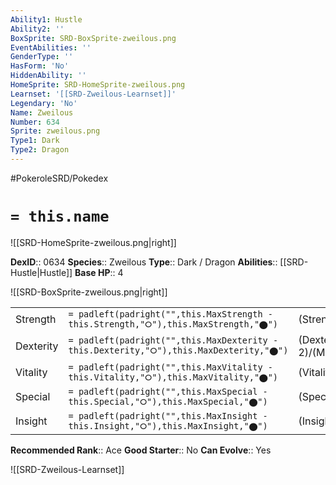 ```yaml
---
Ability1: Hustle
Ability2: ''
BoxSprite: SRD-BoxSprite-zweilous.png
EventAbilities: ''
GenderType: ''
HasForm: 'No'
HiddenAbility: ''
HomeSprite: SRD-HomeSprite-zweilous.png
Learnset: '[[SRD-Zweilous-Learnset]]'
Legendary: 'No'
Name: Zweilous
Number: 634
Sprite: zweilous.png
Type1: Dark
Type2: Dragon
---
```


#PokeroleSRD/Pokedex

# `= this.name`

![[SRD-HomeSprite-zweilous.png|right]]

**DexID**:: 0634
**Species**:: Zweilous
**Type**:: Dark / Dragon
**Abilities**:: [[SRD-Hustle|Hustle]]
**Base HP**:: 4

![[SRD-BoxSprite-zweilous.png|right]]

|           |                                                                                        |                                          |
| --------- | -------------------------------------------------------------------------------------- | ---------------------------------------- |
| Strength  | `= padleft(padright("",this.MaxStrength - this.Strength,"⭘"),this.MaxStrength,"⬤")`    | (Strength::2)/(MaxStrength::5)   |
| Dexterity | `= padleft(padright("",this.MaxDexterity - this.Dexterity,"⭘"),this.MaxDexterity,"⬤")` | (Dexterity:: 2)/(MaxDexterity::4) |
| Vitality  | `= padleft(padright("",this.MaxVitality - this.Vitality,"⭘"),this.MaxVitality,"⬤")`    | (Vitality::2)/(MaxVitality::5)   |
| Special   | `= padleft(padright("",this.MaxSpecial - this.Special,"⭘"),this.MaxSpecial,"⬤")`       | (Special::2)/(MaxSpecial::4)     |
| Insight   | `= padleft(padright("",this.MaxInsight - this.Insight,"⭘"),this.MaxInsight,"⬤")`       | (Insight::2)/(MaxInsight::5)     |

**Recommended Rank**:: Ace
**Good Starter**:: No
**Can Evolve**:: Yes

![[SRD-Zweilous-Learnset]]